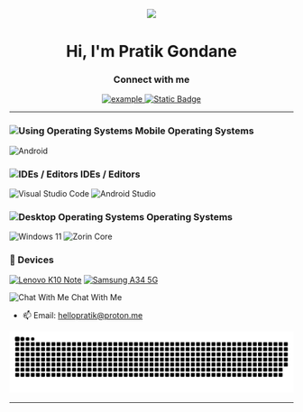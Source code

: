 <p align="center">
  <img style="width:14rem; height:auto" src="https://64.media.tumblr.com/tumblr_lr2m4lYdhY1qlr140o1_500.gif"/>
</p>

<h1 align="center">Hi, I'm Pratik Gondane</h1>
<h3 font-size="20" align="center"></h3>





<h3 align="center">Connect with me</h3>

<div style="margin-top:10px" align="center">
  <div>
    <a  href="https://www.linkedin.com/in/pratik-gondane-758474196/" target="_blank">
      <img src="https://img.shields.io/badge/Linked%20In-0A66C2.svg?style=for-the-badge&logo=linkedin&logoColor=white" alt="example"/>
    </a>
    <a  href="https://www.instagram.com/hellopratik" target="_blank">
    <img alt="Static Badge" src="https://img.shields.io/badge/Instagram-purple" alt="example"/>
    </a>
   
  </div>
 
</div>


<!-- 
<div align="center">
<h2 align="center" style="margin: 5px 10px;">Github stats:</h2> 

  
[![](https://github-readme-streak-stats.herokuapp.com/?user=helllopratik&theme=material-palenight)](https://github.com/helllopratik)
</div>
-->
----
### ![](https://cdn.jsdelivr.net/gh/primer/octicons/icons/code-24.svg "Using Operating Systems") Mobile Operating Systems

![](http://img.shields.io/static/v1?style=for-the-badge&message=Android&color=eeeeee&logo=Android&logoColor=3ddb85&label= "Android")

### ![](https://cdn.jsdelivr.net/gh/primer/octicons/icons/rocket-24.svg "IDEs / Editors") IDEs / Editors

![](http://img.shields.io/static/v1?style=for-the-badge&message=Visual%20Studio%20Code&color=eeeeee&logo=VisualStudioCode&logoColor=0078D6&label= "Visual Studio Code")
![](http://img.shields.io/static/v1?style=for-the-badge&message=Android%20Studio&color=eeeeee&logo=AndroidStudio&logoColor=000000&label= "Android Studio")

### ![](https://cdn.jsdelivr.net/gh/primer/octicons/icons/device-desktop-24.svg "Desktop Operating Systems") Operating Systems

![](http://img.shields.io/static/v1?style=for-the-badge&message=Windows%2011&color=eeeeee&logo=Windows&logoColor=0078D6&label= "Windows 11")
![](http://img.shields.io/static/v1?style=for-the-badge&message=Zorin%20Core&color=eeeeee&logo=zorin&logoColor=bule&label= "Zorin Core")

### 📱 Devices
[![Lenovo K10 Note](http://img.shields.io/badge/Lenovo%20K10%20Note-ff0505?style=flat-square&logo=Lenovo&logoColor=FFFFFF&labelColor=0595ff)](https://lenovomobilesupport.lenovo.com/in/en/products/phones/k-series/k10-note)
[![Samsung A34 5G](http://img.shields.io/badge/Samsung%20A34%205G-0595ff?style=flat-square&logo=Samsung&logoColor=FFFFFF&labelColor=4F4F4F)](https://www.samsung.com/uk/smartphones/galaxy-a/galaxy-a34-5g-lime-256gb-sm-a346blgeeub/)


![](https://cdn.jsdelivr.net/gh/primer/octicons/icons/mail-24.svg "Chat With Me") Chat With Me
- 📫 Email: hellopratik@proton.me
<p align="center">
  <img  src="https://raw.githubusercontent.com/Elanza-48/Elanza-48/main/resources/img/github-contribution-grid-snake.svg"
    alt="example" />
</p>


------
